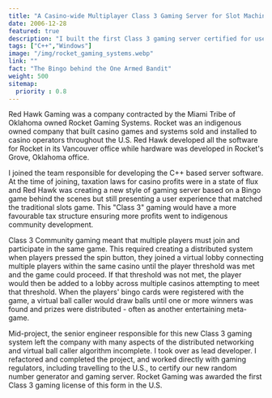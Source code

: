 ```yaml
---
title: "A Casino-wide Multiplayer Class 3 Gaming Server for Slot Machines"
date: 2006-12-28
featured: true
description: "I built the first Class 3 gaming server certified for use in the U.S.A."
tags: ["C++","Windows"]
image: "/img/rocket_gaming_systems.webp"
link: ""
fact: "The Bingo behind the One Armed Bandit"
weight: 500
sitemap:
  priority : 0.8
---
```

Red Hawk Gaming was a company contracted by the Miami Tribe of Oklahoma owned Rocket Gaming Systems.  Rocket was an indigenous owned company that built casino games and systems sold and installed to casino operators throughout the U.S.  Red Hawk developed all the software for Rocket in its Vancouver office while hardware was developed in Rocket's Grove, Oklahoma office.

I joined the team responsible for developing the C++ based server software.  At the time of joining, taxation laws for casino profits were in a state of flux and Red Hawk was creating a new style of gaming server based on a Bingo game behind the scenes but still presenting a user experience that matched the traditional slots game.  This "Class 3" gaming would have a more favourable tax structure ensuring more profits went to indigenous community development.

Class 3 Community gaming meant that multiple players must join and participate in the same game.  This required creating a distributed system when players pressed the spin button, they joined a virtual lobby connecting multiple players within the same casino until the player threshold was met and the game could proceed.   If that threshold was not met, the player would then be added to a lobby across multiple casinos attempting to meet that threshold.  When the players' bingo cards were registered with the game, a virtual ball caller would draw balls until one or more winners was found and prizes were distributed - often as another entertaining meta-game.

Mid-project, the senior engineer responsible for this new Class 3 gaming system left the company with many aspects of the distributed networking and virtual ball caller algorithm incomplete. I took over as lead developer.  I refactored and completed the project, and worked directly with gaming regulators, including travelling to the U.S., to certify our new random number generator and gaming server.  Rocket Gaming was awarded the first Class 3 gaming license of this form in the U.S.